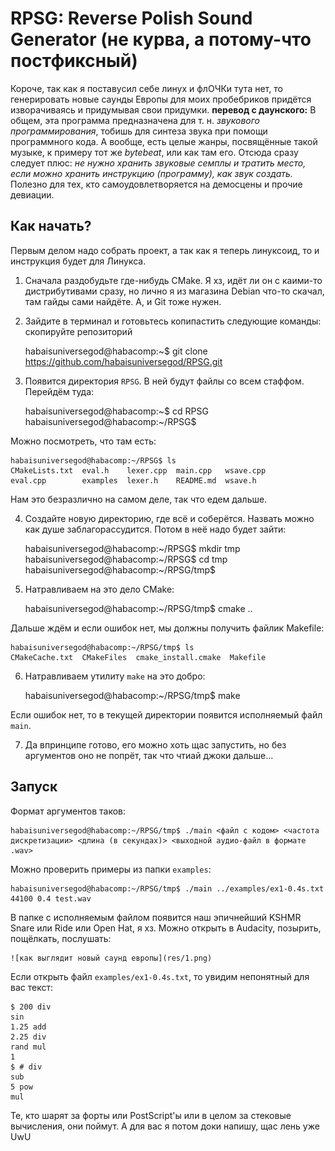 # RPSG: Reverse Polish Sound Generator (не курва, а потому-что постфиксный)
Короче, так как я поставусил себе линух и флОЧКи тута нет, то генерировать новые саунды Европы для моих пробебриков придётся изворачиваясь и придумывая свои придумки.
**перевод с даунского:** В общем, эта программа предназначена для т. н. *звукового программирования*, тобишь для синтеза звука при помощи программного кода. А вообще, есть целые жанры, посвящённые такой музыке, к примеру тот же *bytebeat*, или как там его. Отсюда сразу следует плюс: *не нужно хранить звуковые семплы и тратить место, если можно хранить инструкцию (программу), как звук создать.* Полезно для тех, кто самоудовлетворяется на демосцены и прочие девиации.

## Как начать?

Первым делом надо собрать проект, а так как я теперь линуксоид, то и инструкция будет для Линукса.

1. Сначала раздобудьте где-нибудь CMake. Я хз, идёт ли он с каими-то дистрибутивами сразу, но лично я из магазина Debian что-то скачал, там гайды сами найдёте. А, и Git тоже нужен.

2. Зайдите в терминал и готовьтесь копипастить следующие команды: скопируйте репозиторий

    habaisuniversegod@habacomp:~$ git clone https://github.com/habaisuniversegod/RPSG.git

3. Появится директория `RPSG`. В ней будут файлы со всем стаффом. Перейдём туда:

    habaisuniversegod@habacomp:~$ cd RPSG
    habaisuniversegod@habacomp:~/RPSG$

Можно посмотреть, что там есть:

    habaisuniversegod@habacomp:~/RPSG$ ls
    CMakeLists.txt  eval.h    lexer.cpp  main.cpp   wsave.cpp
    eval.cpp        examples  lexer.h    README.md  wsave.h

Нам это безразлично на самом деле, так что едем дальше.

4. Создайте новую директорию, где всё и соберётся. Назвать можно как душе заблагорассудится. Потом в неё надо будет зайти:

    habaisuniversegod@habacomp:~/RPSG$ mkdir tmp
    habaisuniversegod@habacomp:~/RPSG$ cd tmp
    habaisuniversegod@habacomp:~/RPSG/tmp$ 

5. Натравливаем на это дело CMake:

    habaisuniversegod@habacomp:~/RPSG/tmp$ cmake ..

Дальше ждём и если ошибок нет, мы должны получить файлик Makefile:

    habaisuniversegod@habacomp:~/RPSG/tmp$ ls
    CMakeCache.txt  CMakeFiles  cmake_install.cmake  Makefile

6. Натравливаем утилиту `make` на это добро:

    habaisuniversegod@habacomp:~/RPSG/tmp$ make

Если ошибок нет, то в текущей директории появится исполняемый файл `main`.

7. Да впринципе готово, его можно хоть щас запустить, но без аргументов оно не попрёт, так что чтиай джоки дальше...

## Запуск

Формат аргументов таков:
    
    habaisuniversegod@habacomp:~/RPSG/tmp$ ./main <файл с кодом> <частота дискретизации> <длина (в секундах)> <выходной аудио-файл в формате .wav>

Можно проверить примеры из папки `examples`:

    habaisuniversegod@habacomp:~/RPSG/tmp$ ./main ../examples/ex1-0.4s.txt 44100 0.4 test.wav

В папке с исполняемым файлом появится наш эпичнейший KSHMR Snare или Ride или Open Hat, я хз. Можно открыть в Audacity, позырить, пощёлкать, послушать:

    ![как выглядит новый саунд европы](res/1.png)

Если открыть файл `examples/ex1-0.4s.txt`, то увидим непонятный для вас текст:

    $ 200 div
    sin
    1.25 add
    2.25 div
    rand mul
    1
    $ # div
    sub
    5 pow
    mul

Те, кто шарят за форты или PostScript'ы или в целом за стековые вычисления, они поймут. А для вас я потом доки напишу, щас лень уже UwU










